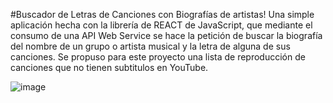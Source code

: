 #Buscador de Letras de Canciones con Biografías de artistas!
Una simple aplicación hecha con la librería de REACT de JavaScript, que mediante el consumo de una API Web Service se hace la petición de buscar la biografía del nombre de un grupo o artista musical y la letra de alguna de sus canciones. Se propuso para este proyecto una lista de reproducción de canciones que no tienen subtitulos en YouTube.  

![image](https://user-images.githubusercontent.com/53632260/176991313-c6f5873f-c882-4b65-9155-ba6c56bd00e0.png)
